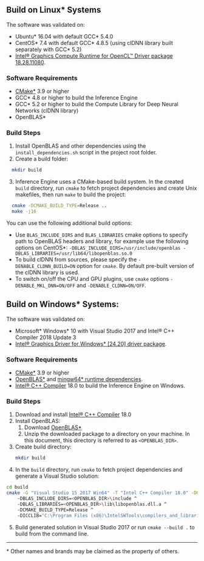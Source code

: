 ## Build on Linux\* Systems

The software was validated on:
- Ubuntu\* 16.04 with default GCC\* 5.4.0
- CentOS\* 7.4 with default GCC\* 4.8.5 (using clDNN library built separately with GCC\* 5.2)
- [Intel® Graphics Compute Runtime for OpenCL™ Driver package 18.28.11080](https://github.com/intel/compute-runtime/releases/tag/18.28.11080).

### Software Requirements
- [CMake\*](https://cmake.org/download/) 3.9 or higher
- GCC\* 4.8 or higher to build the Inference Engine
- GCC\* 5.2 or higher to build the Compute Library for Deep Neural Networks (clDNN library)
- OpenBLAS\*

### Build Steps
1. Install OpenBLAS and other dependencies using the `install_dependencies.sh` script in the project root folder.
2. Create a build folder:
```sh
  mkdir build
```
3. Inference Engine uses a CMake-based build system. In the created `build` directory, run `cmake` to fetch project dependencies and create Unix makefiles, then run `make` to build the project:
```sh
  cmake -DCMAKE_BUILD_TYPE=Release ..
  make -j16
```
You can use the following additional build options:
- Use `BLAS_INCLUDE_DIRS` and `BLAS_LIBRARIES` cmake options to specify path to OpenBLAS headers and library, for example use the following options on CentOS\*: `-DBLAS_INCLUDE_DIRS=/usr/include/openblas -DBLAS_LIBRARIES=/usr/lib64/libopenblas.so.0`
- To build clDNN from sources, please specify the `-DENABLE_CLDNN_BUILD=ON` option for `cmake`. By default pre-built version of the clDNN library is used. 
- To switch on/off the CPU and GPU plugins, use `cmake` options `-DENABLE_MKL_DNN=ON/OFF` and `-DENABLE_CLDNN=ON/OFF`.

## Build on Windows\* Systems:

The software was validated on:
- Microsoft\* Windows\* 10 with Visual Studio 2017 and Intel® C++ Compiler 2018 Update 3
- [Intel® Graphics Driver for Windows* [24.20] driver package](https://downloadcenter.intel.com/download/27803/Graphics-Intel-Graphics-Driver-for-Windows-10?v=t).

### Software Requirements
- [CMake\*](https://cmake.org/download/) 3.9 or higher
- [OpenBLAS\*](https://sourceforge.net/projects/openblas/files/v0.2.14/OpenBLAS-v0.2.14-Win64-int64.zip/download) and [mingw64\* runtime dependencies](https://sourceforge.net/projects/openblas/files/v0.2.14/mingw64_dll.zip/download).
- [Intel® C++ Compiler](https://software.intel.com/en-us/intel-parallel-studio-xe) 18.0 to build the Inference Engine on Windows.

### Build Steps
1. Download and install [Intel® C++ Compiler](https://software.intel.com/en-us/intel-parallel-studio-xe) 18.0
2. Install OpenBLAS:
    1. Download [OpenBLAS\*](https://sourceforge.net/projects/openblas/files/v0.2.14/OpenBLAS-v0.2.14-Win64-int64.zip/download)
    2. Unzip the downloaded package to a directory on your machine. In this document, this directory is referred to as `<OPENBLAS_DIR>`.
3. Create build directory:
    ```sh
    mkdir build
    ```
4. In the `build` directory, run `cmake` to fetch project dependencies and generate a Visual Studio solution:
```sh
cd build
cmake -G "Visual Studio 15 2017 Win64" -T "Intel C++ Compiler 18.0" -DOS_FOLDER=ON ^
    -DBLAS_INCLUDE_DIRS=<OPENBLAS_DIR>\include ^
    -DBLAS_LIBRARIES=<OPENBLAS_DIR>\lib\libopenblas.dll.a ^
    -DCMAKE_BUILD_TYPE=Release ^
    -DICCLIB="C:\Program Files (x86)\IntelSWTools\compilers_and_libraries_2018\windows\compiler\lib" ..
```

5. Build generated solution in Visual Studio 2017 or run `cmake --build .` to build from the command line.

---
\* Other names and brands may be claimed as the property of others.
